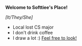 **__Welcome to Softtiee's Place!__**

*[It/They/She]*

- Local lost CS major
- I don't drink coffee
- I draw a lot :) [Feel free to look!](https://softscomms.carrd.co)

<!--
**softtiee/softtiee** is a ✨ _special_ ✨ repository because its `README.md` (this file) appears on your GitHub profile.

Here are some ideas to get you started:

- 🔭 I’m currently working on ...
- 🌱 I’m currently learning ...
- 👯 I’m looking to collaborate on ...
- 🤔 I’m looking for help with ...
- 💬 Ask me about ...
- 📫 How to reach me: ...
- 😄 Pronouns: ...
- ⚡ Fun fact: ...
-->
